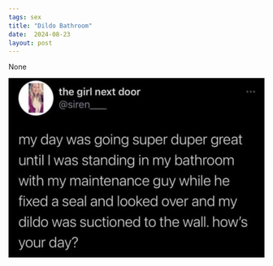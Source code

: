 ```yaml
---
tags: sex
title: "Dildo Bathroom"
date:  2024-08-23
layout: post
---
```


None

![sextoy.jpg](https://raw.githubusercontent.com/muneer78/muneer78.github.io/master/images/sextoy.jpg)